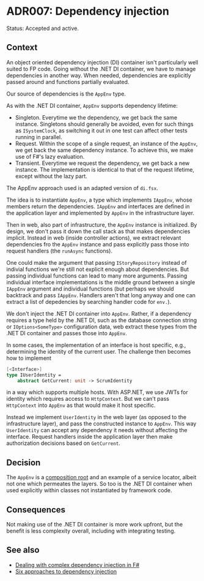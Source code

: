 # ADR007: Dependency injection

Status: Accepted and active.

## Context

An object oriented dependency injection (DI) container isn't particularly well
suited to FP code. Going without the .NET DI container, we have to manage
dependencies in another way. When needed, dependencies are explicitly passed
around and functions partially evaluated.

Our source of dependencies is the `AppEnv` type.

As with the .NET DI container, `AppEnv` supports dependency lifetime:

- Singleton. Everytime we the dependency, we get back the same instance.
  Singletons should generally be avoided, even for such things as
  `ISystemClock`, as switching it out in one test can affect other tests running
  in parallel.
- Request. Within the scope of a single request, an instance of the `AppEnv`, we
  get back the same dependency instance. To achieve this, we make use of F#'s
  lazy evaluation.
- Transient. Everytime we request the dependency, we get back a new instance.
  The implementation is identical to that of the request lifetime, except
  without the lazy part.

The AppEnv approach used is an adapted version of `di.fsx`.

The idea is to instantiate `AppEnv`, a type which implements `IAppEnv`, whose
members return the dependencies. `IAppEnv` and interfaces are defined in the
application layer and implemented by `AppEnv` in the infrastructure layer.

Then in web, also part of infrastructure, the `AppEnv` instance is initialized.
By design, we don't pass it down the call stack as that makes dependencies
implicit. Instead in web (inside controller actions), we extract relevant
dependencies fro the `AppEnv` instance and pass explicitly pass those into
request handlers (the `runAsync` functions).

One could make the argument that passing `IStoryRepository` instead of indivial
functions we're still not explicit enough about dependencies. But passing
individual functions can lead to many more arguments. Passing individual
interface implementations is the middle ground between a single `IAppEnv`
argument and individual functions (but perhaps we should backtrack and pass
`IAppEnv`. Handlers aren't that long anyway and one can extract a list of
depedencies by searching handler code for `env.`).

We don't inject the .NET DI container into `AppEnv`. Rather, if a dependency
requires a type held by the .NET DI, such as the database connection string or
`IOptions<SomeType>` configuration data, web extract these types from the .NET
DI container and passes those into `AppEnv`.

In some cases, the implementation of an interface is host specific, e.g.,
determining the identity of the current user. The challenge then becomes how to
implement

```fsharp
[<Interface>]
type IUserIdentity =
    abstract GetCurrent: unit -> ScrumIdentity

```

in a way which supports multiple hosts. With ASP.NET, we use JWTs for identity
which requires access to `HttpContext`. But we can't pass `HttpContext` into
`AppEnv` as that would make it host specific.

Instead we implement `UserIdentity` in the web layer (as opposed to the
infrastructure layer), and pass the constructed instance to `AppEnv`. This way
`UserIdentity` can accept any dependency it needs without affecting the
interface. Request handlers inside the application layer then make authorization
decisions based on `GetCurrent`.

## Decision

The `AppEnv` is a [composition
root](https://blog.ploeh.dk/2011/07/28/CompositionRoot) and an example of a
service locator, albeit not one which permeates the layers. So too is the .NET
DI container when used explicitly within classes not instantiated by framework
code.

## Consequences

Not making use of the .NET DI container is more work upfront, but the benefit is
less complexity overall, including with integrating testing.

## See also

- [Dealing with complex dependency injection in F#](https://www.bartoszsypytkowski.com/dealing-with-complex-dependency-injection-in-f)
- [Six approaches to dependency injection](https://fsharpforfunandprofit.com/posts/dependencies)